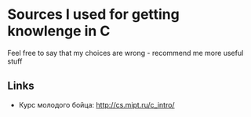 # Sources I used for getting knowlenge in C
Feel free to say that my choices are wrong - recommend me more useful stuff
## Links
- Курс молодого бойца: http://cs.mipt.ru/c_intro/ 
